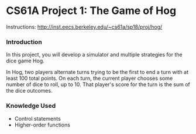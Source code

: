 CS61A Project 1: The Game of Hog
=======
Instructions: http://inst.eecs.berkeley.edu/~cs61a/sp18/proj/hog/

### Introduction
In this project, you will develop a simulator and multiple strategies for the dice game Hog.   

In Hog, two players alternate turns trying to be the first to end a turn with at least 100 total points. On each turn, the current player chooses some number of dice to roll, up to 10. That player's score for the turn is the sum of the dice outcomes.

### Knowledge Used
* Control statements
* Higher-order functions